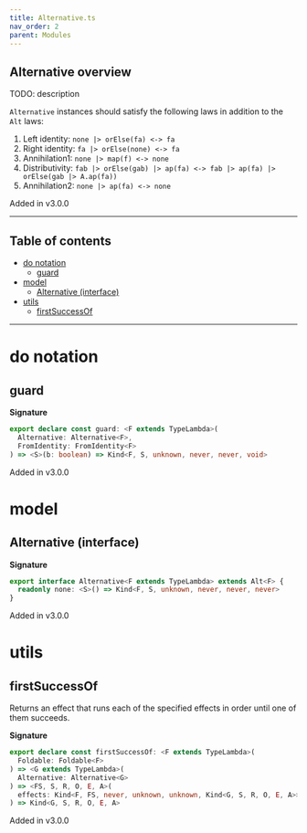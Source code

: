 ```yaml
---
title: Alternative.ts
nav_order: 2
parent: Modules
---
```


## Alternative overview

TODO: description

`Alternative` instances should satisfy the following laws in addition to the `Alt` laws:

1. Left identity: `none |> orElse(fa) <-> fa`
2. Right identity: `fa |> orElse(none) <-> fa`
3. Annihilation1: `none |> map(f) <-> none`
4. Distributivity: `fab |> orElse(gab) |> ap(fa) <-> fab |> ap(fa) |> orElse(gab |> A.ap(fa))`
5. Annihilation2: `none |> ap(fa) <-> none`

Added in v3.0.0

---

<h2 class="text-delta">Table of contents</h2>

- [do notation](#do-notation)
  - [guard](#guard)
- [model](#model)
  - [Alternative (interface)](#alternative-interface)
- [utils](#utils)
  - [firstSuccessOf](#firstsuccessof)

---

# do notation

## guard

**Signature**

```ts
export declare const guard: <F extends TypeLambda>(
  Alternative: Alternative<F>,
  FromIdentity: FromIdentity<F>
) => <S>(b: boolean) => Kind<F, S, unknown, never, never, void>
```

Added in v3.0.0

# model

## Alternative (interface)

**Signature**

```ts
export interface Alternative<F extends TypeLambda> extends Alt<F> {
  readonly none: <S>() => Kind<F, S, unknown, never, never, never>
}
```

Added in v3.0.0

# utils

## firstSuccessOf

Returns an effect that runs each of the specified effects in order until one of them succeeds.

**Signature**

```ts
export declare const firstSuccessOf: <F extends TypeLambda>(
  Foldable: Foldable<F>
) => <G extends TypeLambda>(
  Alternative: Alternative<G>
) => <FS, S, R, O, E, A>(
  effects: Kind<F, FS, never, unknown, unknown, Kind<G, S, R, O, E, A>>
) => Kind<G, S, R, O, E, A>
```

Added in v3.0.0

